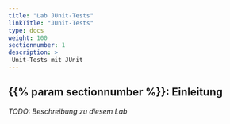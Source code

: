 ```yaml
---
title: "Lab JUnit-Tests"
linkTitle: "JUnit-Tests"
type: docs
weight: 100
sectionnumber: 1
description: >
 Unit-Tests mit JUnit
---
```


## {{% param sectionnumber %}}: Einleitung

_TODO: Beschreibung zu diesem Lab_
